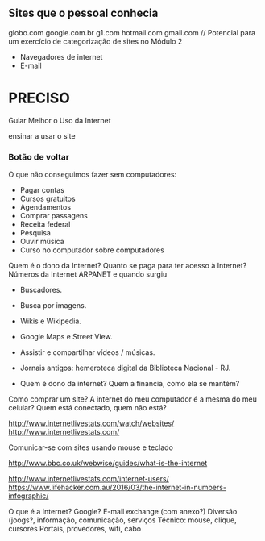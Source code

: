 


## Sites que o pessoal conhecia
globo.com
google.com.br
g1.com
hotmail.com
gmail.com
// Potencial para um exercício de categorização de sites no Módulo 2

- Navegadores de internet
- E-mail

# PRECISO
Guiar Melhor o Uso da Internet

ensinar a usar o site

### Botão de voltar


O que não conseguimos fazer sem computadores:
- Pagar contas
- Cursos gratuitos
- Agendamentos
- Comprar passagens
- Receita federal
- Pesquisa
- Ouvir música
- Curso no computador sobre computadores


Quem é o dono da Internet?
Quanto se paga para ter acesso à Internet?
Números da Internet
ARPANET e quando surgiu

* Buscadores.
* Busca por imagens.
* Wikis e Wikipedia.
* Google Maps e Street View.
* Assistir e compartilhar vídeos / músicas.
* Jornais antigos: hemeroteca digital da Biblioteca Nacional - RJ.

* Quem é dono da internet? Quem a financia, como ela se mantém?

Como comprar um site?
A internet do meu computador é a mesma do meu celular?
Quem está conectado, quem não está?

http://www.internetlivestats.com/watch/websites/
http://www.internetlivestats.com/

Comunicar-se com sites usando mouse e teclado

http://www.bbc.co.uk/webwise/guides/what-is-the-internet

http://www.internetlivestats.com/internet-users/
https://www.lifehacker.com.au/2016/03/the-internet-in-numbers-infographic/

O que é a Internet?
Google?
E-mail exchange (com anexo?)
Diversão (joogs?, informação, comunicação, serviços
Técnico: mouse, clique, cursores
Portais, provedores, wifi, cabo